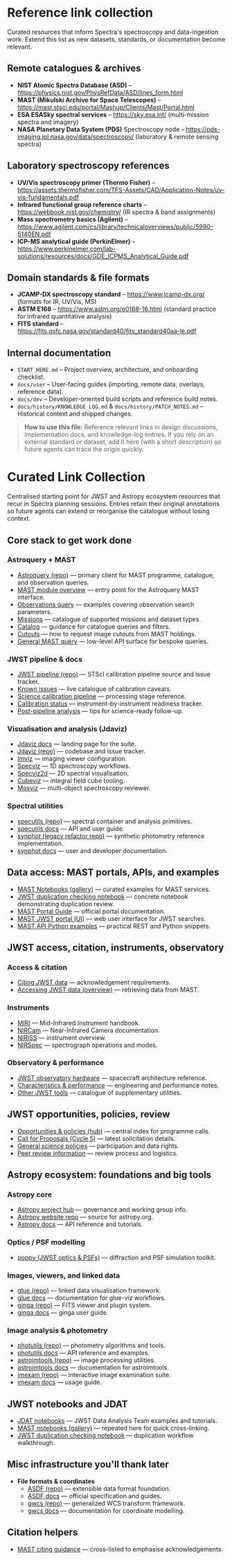 # Reference link collection

Curated resources that inform Spectra's spectroscopy and data-ingestion work. Extend this list as new datasets, standards, or documentation become relevant.

## Remote catalogues & archives
- **NIST Atomic Spectra Database (ASD)** – <https://physics.nist.gov/PhysRefData/ASD/lines_form.html>
- **MAST (Mikulski Archive for Space Telescopes)** – <https://mast.stsci.edu/portal/Mashup/Clients/Mast/Portal.html>
- **ESA ESASky spectral services** – <https://sky.esa.int/> (multi-mission spectra and imagery)
- **NASA Planetary Data System (PDS)** Spectroscopy node – <https://pds-imaging.jpl.nasa.gov/data/spectroscopy/> (laboratory & remote sensing spectra)

## Laboratory spectroscopy references
- **UV/Vis spectroscopy primer (Thermo Fisher)** – <https://assets.thermofisher.com/TFS-Assets/CAD/Application-Notes/uv-vis-fundamentals.pdf>
- **Infrared functional group reference charts** – <https://webbook.nist.gov/chemistry/> (IR spectra & band assignments)
- **Mass spectrometry basics (Agilent)** – <https://www.agilent.com/cs/library/technicaloverviews/public/5990-5140EN.pdf>
- **ICP-MS analytical guide (PerkinElmer)** – <https://www.perkinelmer.com/lab-solutions/resources/docs/GDE_ICPMS_Analytical_Guide.pdf>

## Domain standards & file formats
- **JCAMP-DX spectroscopy standard** – <https://www.jcamp-dx.org/> (formats for IR, UV/Vis, MS)
- **ASTM E168** – <https://www.astm.org/e0168-16.html> (standard practice for infrared quantitative analysis)
- **FITS standard** – <https://fits.gsfc.nasa.gov/standard40/fits_standard40aa-le.pdf>

## Internal documentation
- `START_HERE.md` – Project overview, architecture, and onboarding checklist.
- `docs/user` – User-facing guides (importing, remote data, overlays, reference data).
- `docs/dev` – Developer-oriented build scripts and reference build notes.
- `docs/history/KNOWLEDGE_LOG.md` & `docs/history/PATCH_NOTES.md` – Historical context and shipped changes.

> **How to use this file:** Reference relevant links in design discussions, implementation docs, and knowledge-log entries. If you rely on an external standard or dataset, add it here (with a short description) so future agents can trace the origin quickly.
# Curated Link Collection

Centralised starting point for JWST and Astropy ecosystem resources that recur in Spectra planning sessions. Entries retain their original annotations so future agents can extend or reorganise the catalogue without losing context.

## Core stack to get work done

### Astroquery + MAST
- [Astroquery (repo)](https://github.com/astropy/astroquery) — primary client for MAST programme, catalogue, and observation queries.
- [MAST module overview](https://astroquery.readthedocs.io/en/latest/mast/mast.html) — entry point for the Astroquery MAST interface.
- [Observations query](https://astroquery.readthedocs.io/en/latest/mast/mast_obsquery.html) — examples covering observation search parameters.
- [Missions](https://astroquery.readthedocs.io/en/latest/mast/mast_missions.html) — catalogue of supported missions and dataset types.
- [Catalog](https://astroquery.readthedocs.io/en/latest/mast/mast_catalog.html) — guidance for catalogue queries and filters.
- [Cutouts](https://astroquery.readthedocs.io/en/latest/mast/mast_cut.html) — how to request image cutouts from MAST holdings.
- [General MAST query](https://astroquery.readthedocs.io/en/latest/mast/mast_mastquery.html) — low-level API surface for bespoke queries.

### JWST pipeline & docs
- [JWST pipeline (repo)](https://github.com/spacetelescope/jwst) — STScI calibration pipeline source and issue tracker.
- [Known issues](https://jwst-docs.stsci.edu/known-issues-with-jwst-data) — live catalogue of calibration caveats.
- [Science calibration pipeline](https://jwst-docs.stsci.edu/jwst-science-calibration-pipeline#gsc.tab=0) — processing stage reference.
- [Calibration status](https://jwst-docs.stsci.edu/jwst-calibration-status#gsc.tab=0) — instrument-by-instrument readiness tracker.
- [Post-pipeline analysis](https://jwst-docs.stsci.edu/jwst-post-pipeline-data-analysis#gsc.tab=0) — tips for science-ready follow-up.

### Visualisation and analysis (Jdaviz)
- [Jdaviz docs](https://jdaviz.readthedocs.io/en/stable/) — landing page for the suite.
- [Jdaviz (repo)](https://github.com/spacetelescope/jdaviz) — codebase and issue tracker.
- [Imviz](https://jdaviz.readthedocs.io/en/stable/imviz/index.html) — imaging viewer configuration.
- [Specviz](https://jdaviz.readthedocs.io/en/stable/specviz/index.html) — 1D spectroscopy workflows.
- [Specviz2d](https://jdaviz.readthedocs.io/en/stable/specviz2d/index.html) — 2D spectral visualisation.
- [Cubeviz](https://jdaviz.readthedocs.io/en/stable/cubeviz/index.html) — integral field cube tooling.
- [Mosviz](https://jdaviz.readthedocs.io/en/stable/mosviz/index.html) — multi-object spectroscopy reviewer.

### Spectral utilities
- [specutils (repo)](https://github.com/astropy/specutils) — spectral container and analysis primitives.
- [specutils docs](https://specutils.readthedocs.io/en/stable/) — API and user guide.
- [synphot (legacy refactor repo)](https://github.com/spacetelescope/synphot_refactor/blob/master/docs/index.rst) — synthetic photometry reference implementation.
- [synphot docs](https://synphot.readthedocs.io/en/latest/index.html) — user and developer documentation.

## Data access: MAST portals, APIs, and examples
- [MAST Notebooks (gallery)](https://github.com/spacetelescope/mast_notebooks/tree/main) — curated examples for MAST services.
- [JWST duplication checking notebook](https://spacetelescope.github.io/mast_notebooks/notebooks/JWST/duplication_checking/duplication_checking.html) — concrete notebook demonstrating duplication review.
- [MAST Portal Guide](https://outerspace.stsci.edu/display/MASTDOCS/Portal+Guide) — official portal documentation.
- [MAST JWST portal (UI)](https://mast.stsci.edu/search/ui/#/jwst/) — web user interface for JWST searches.
- [MAST API Python examples](https://mast.stsci.edu/api/v0/pyex.html) — practical REST and Python snippets.

## JWST access, citation, instruments, observatory

### Access & citation
- [Citing JWST data](https://jwst-docs.stsci.edu/accessing-jwst-data/citing-jwst-data#gsc.tab=0) — acknowledgement requirements.
- [Accessing JWST data (overview)](https://jwst-docs.stsci.edu/accessing-jwst-data#gsc.tab=0) — retrieving data from MAST.

### Instruments
- [MIRI](https://jwst-docs.stsci.edu/jwst-mid-infrared-instrument#gsc.tab=0) — Mid-Infrared Instrument handbook.
- [NIRCam](https://jwst-docs.stsci.edu/jwst-near-infrared-camera#gsc.tab=0) — Near-Infrared Camera documentation.
- [NIRISS](https://jwst-docs.stsci.edu/jwst-near-infrared-imager-and-slitless-spectrograph#gsc.tab=0) — instrument overview.
- [NIRSpec](https://jwst-docs.stsci.edu/jwst-near-infrared-spectrograph#gsc.tab=0) — spectrograph operations and modes.

### Observatory & performance
- [JWST observatory hardware](https://jwst-docs.stsci.edu/jwst-observatory-hardware#gsc.tab=0) — spacecraft architecture reference.
- [Characteristics & performance](https://jwst-docs.stsci.edu/jwst-observatory-characteristics-and-performance#gsc.tab=0) — engineering and performance notes.
- [Other JWST tools](https://jwst-docs.stsci.edu/jwst-other-tools#gsc.tab=0) — catalogue of supplementary utilities.

## JWST opportunities, policies, review
- [Opportunities & policies (hub)](https://jwst-docs.stsci.edu/jwst-opportunities-and-policies#gsc.tab=0) — central index for programme calls.
- [Call for Proposals (Cycle 5)](https://jwst-docs.stsci.edu/jwst-opportunities-and-policies/jwst-call-for-proposals-for-cycle-5#gsc.tab=0) — latest solicitation details.
- [General science policies](https://jwst-docs.stsci.edu/jwst-opportunities-and-policies/jwst-general-science-policies#gsc.tab=0) — participation and data rights.
- [Peer review information](https://jwst-docs.stsci.edu/jwst-opportunities-and-policies/jwst-peer-review-information#gsc.tab=0) — review process and logistics.

## Astropy ecosystem: foundations and big tools

### Astropy core
- [Astropy project hub](https://github.com/astropy/astropy-project) — governance and working group info.
- [Astropy website repo](https://github.com/astropy/astropy.github.com) — source for astropy.org.
- [Astropy docs](https://docs.astropy.org/en/stable/index.html) — API reference and tutorials.

### Optics / PSF modelling
- [poppy (JWST optics & PSFs)](https://github.com/spacetelescope/poppy) — diffraction and PSF simulation toolkit.

### Images, viewers, and linked data
- [glue (repo)](https://github.com/glue-viz/glue) — linked data visualisation framework.
- [glue docs](https://docs.glueviz.org/en/stable/index.html) — documentation for glue-viz workflows.
- [ginga (repo)](https://github.com/ejeschke/ginga) — FITS viewer and plugin system.
- [ginga docs](https://ginga.readthedocs.io/en/stable/) — ginga user guide.

### Image analysis & photometry
- [photutils (repo)](https://github.com/astropy/photutils) — photometry algorithms and tools.
- [photutils docs](https://photutils.readthedocs.io/en/stable/) — API reference and examples.
- [astroimtools (repo)](https://github.com/spacetelescope/astroimtools) — image processing utilities.
- [astroimtools docs](https://astroimtools.readthedocs.io/en/stable/) — documentation for astroimtools.
- [imexam (repo)](https://github.com/spacetelescope/imexam) — interactive image examination suite.
- [imexam docs](https://imexam.readthedocs.io/en/0.9.1/) — usage guide.

## JWST notebooks and JDAT
- [JDAT notebooks](https://github.com/spacetelescope/jdat_notebooks) — JWST Data Analysis Team examples and tutorials.
- [MAST notebooks (gallery)](https://github.com/spacetelescope/mast_notebooks/tree/main) — repeated here for quick cross-linking.
- [JWST duplication checking notebook](https://spacetelescope.github.io/mast_notebooks/notebooks/JWST/duplication_checking/duplication_checking.html) — duplication workflow walkthrough.

## Misc infrastructure you'll thank later
- **File formats & coordinates**
  - [ASDF (repo)](https://github.com/asdf-format/asdf) — extensible data format foundation.
  - [ASDF docs](https://www.asdf-format.org/projects/asdf/en/latest/) — official specification and guides.
  - [gwcs (repo)](https://github.com/spacetelescope/gwcs) — generalized WCS transform framework.
  - [gwcs docs](https://gwcs.readthedocs.io/en/latest/) — documentation for coordinate modelling.

## Citation helpers
- [MAST citing guidance](https://jwst-docs.stsci.edu/accessing-jwst-data/citing-jwst-data#gsc.tab=0) — cross-listed to emphasise acknowledgements.